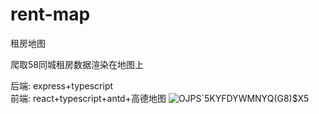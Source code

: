 # rent-map
租房地图

爬取58同城租房数据渲染在地图上

后端: express+typescript  
前端: react+typescript+antd+高德地图
![OJPS`5KYFDYWMNYQ(G8)$X5](https://user-images.githubusercontent.com/32573416/196491998-c7f32cb4-91da-420d-8316-883097ec2613.jpg)
